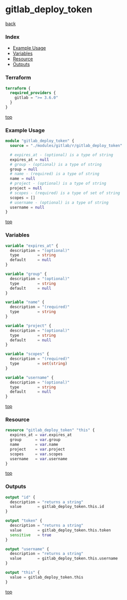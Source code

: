# gitlab_deploy_token

[back](../gitlab.md)

### Index

- [Example Usage](#example-usage)
- [Variables](#variables)
- [Resource](#resource)
- [Outputs](#outputs)

### Terraform

```terraform
terraform {
  required_providers {
    gitlab = ">= 3.6.0"
  }
}
```

[top](#index)

### Example Usage

```terraform
module "gitlab_deploy_token" {
  source = "./modules/gitlab/r/gitlab_deploy_token"

  # expires_at - (optional) is a type of string
  expires_at = null
  # group - (optional) is a type of string
  group = null
  # name - (required) is a type of string
  name = null
  # project - (optional) is a type of string
  project = null
  # scopes - (required) is a type of set of string
  scopes = []
  # username - (optional) is a type of string
  username = null
}
```

[top](#index)

### Variables

```terraform
variable "expires_at" {
  description = "(optional)"
  type        = string
  default     = null
}

variable "group" {
  description = "(optional)"
  type        = string
  default     = null
}

variable "name" {
  description = "(required)"
  type        = string
}

variable "project" {
  description = "(optional)"
  type        = string
  default     = null
}

variable "scopes" {
  description = "(required)"
  type        = set(string)
}

variable "username" {
  description = "(optional)"
  type        = string
  default     = null
}
```

[top](#index)

### Resource

```terraform
resource "gitlab_deploy_token" "this" {
  expires_at = var.expires_at
  group      = var.group
  name       = var.name
  project    = var.project
  scopes     = var.scopes
  username   = var.username
}
```

[top](#index)

### Outputs

```terraform
output "id" {
  description = "returns a string"
  value       = gitlab_deploy_token.this.id
}

output "token" {
  description = "returns a string"
  value       = gitlab_deploy_token.this.token
  sensitive   = true
}

output "username" {
  description = "returns a string"
  value       = gitlab_deploy_token.this.username
}

output "this" {
  value = gitlab_deploy_token.this
}
```

[top](#index)